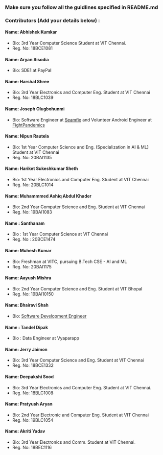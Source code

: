 ### Make sure you follow all the guidlines specified in README.md


### Contributors (Add your details below) :

#### Name: Abhishek Kumkar
 - Bio: 3rd Year Computer Science Student at VIT Chennai.
 - Reg. No: 18BCE1081
 
 #### Name: Aryan Sisodia
 - Bio: SDE1 at PayPal
 
 #### Name: Harshal Shree
 - Bio: 3rd Year Electronics and Computer Eng. Student at VIT Chennai
 - Reg. No: 18BLC1039
 
 #### Name: Joseph Olugbohunmi
 - Bio: Software Engineer at [Seamfix](https://github.com/seamfix/) and Volunteer Android Engineer at [FightPandemics](https://github.com/fightpandemics)

 #### Name: Nipun Rautela
 - Bio: 1st Year Computer Science and Eng. (Specialization in AI & ML) Student at VIT Chennai
 - Reg. No: 20BAI1135

#### Name: Hariket Sukeshkumar Sheth
 - Bio: 1st Year Electronics and Computer Eng. Student at VIT Chennai
 - Reg. No: 20BLC1014

#### Name: Muhammmed Ashiq Abdul Khader
- Bio: 2nd Year Computer Science and  Eng. Student at VIT Chennai
- Reg. No: 19BAI1083

 #### Name : Santhanam
  - Bio : 1st Year Computer Science at VIT Chennai
  - Reg. No : 20BCE1474

#### Name: Muhesh Kumar
 - Bio: Freshman at VITC, pursuing B.Tech CSE - AI and ML
 - Reg. No: 20BAI1175

 #### Name: Aayush Mishra
- Bio: 2nd Year Computer Science and  Eng. Student at VIT Bhopal
- Reg. No: 19BAI10150

#### Name: Bhairavi Shah
- Bio: [Software Development Engineer](https://bhairavi-shah.github.io/)

#### Name : Tandel Dipak
 - Bio : Data Engineer at Vyaparapp

 #### Name: Jerry Jaimon
- Bio: 3rd Year Computer Science and  Eng. Student at VIT Chennai
- Reg. No: 18BCE1332

 #### Name: Deepakshi Sood
 - Bio: 3rd Year Electronics and Computer Eng. Student at VIT Chennai.
 - Reg. No: 18BLC1008

 #### Name: Pratyush Aryan
- Bio: 2nd Year Electronic and Computer  Eng. Student at VIT Chennai
- Reg. No: 19BLC1054

#### Name: Akriti Yadav
 - Bio: 3rd Year Electronics and Comm. Student at VIT Chennai.
 - Reg. No: 18BEC1116

